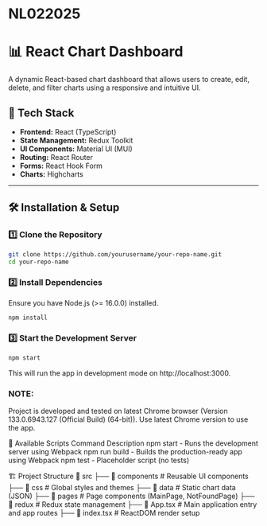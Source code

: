 # NL022025

# 📊 React Chart Dashboard

A dynamic React-based chart dashboard that allows users to create, edit, delete, and filter charts using a responsive and intuitive UI.

## 🚀 Tech Stack
- **Frontend:** React (TypeScript)
- **State Management:** Redux Toolkit
- **UI Components:** Material UI (MUI)
- **Routing:** React Router
- **Forms:** React Hook Form
- **Charts:** Highcharts

---

## 🛠️ Installation & Setup

### **1️⃣ Clone the Repository**
```sh
git clone https://github.com/yourusername/your-repo-name.git
cd your-repo-name
```

### **2️⃣ Install Dependencies**
Ensure you have Node.js (>= 16.0.0) installed.
```sh
npm install
```

### **3️⃣ Start the Development Server**
```sh
npm start
```
This will run the app in development mode on http://localhost:3000.


### NOTE: 
Project is developed and tested on latest Chrome browser (Version 133.0.6943.127 (Official Build) (64-bit)). Use latest Chrome version to use the app. 


📜 Available Scripts
Command	Description
npm start	    - Runs the development server using Webpack
npm run build	- Builds the production-ready app using Webpack
npm test	    - Placeholder script (no tests)

🏗️ Project Structure
📂 src
 ├── 📂 components        # Reusable UI components
 ├── 📂 css               # Global styles and themes
 ├── 📂 data              # Static chart data (JSON)
 ├── 📂 pages             # Page components (MainPage, NotFoundPage)
 ├── 📂 redux             # Redux state management
 ├── 📜 App.tsx           # Main application entry and app routes
 ├── 📜 index.tsx         # ReactDOM render setup
